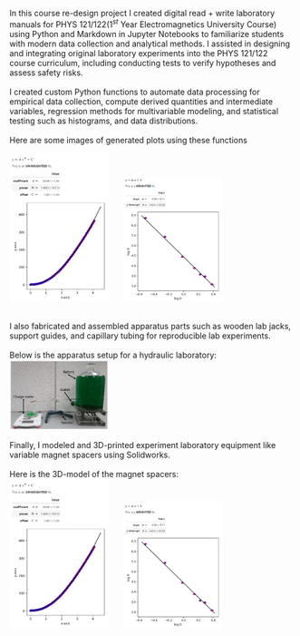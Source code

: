 In this course re-design project I created digital read + write  laboratory manuals for PHYS 121/122($1^{st}$ Year Electromagnetics University Course) using Python and Markdown in Jupyter Notebooks to familiarize students with modern data collection and analytical methods. I assisted in designing and integrating original laboratory experiments into the PHYS 121/122 course curriculum, including conducting tests to verify hypotheses and assess safety risks.
<br>
<br>
I created custom Python functions to automate data processing for empirical data collection, compute derived quantities and intermediate variables, regression methods for multivariable modeling, and statistical testing such as histograms, and data distributions.
<br><br>
Here are some images of generated plots using these functions
<br>

<img src="https://github.com/abdammar09/Project-Portfolio/blob/main/PHYS%20121%20Laboratory%20Re-design%20Project/images/image009.png" width="35%"/> $~~~~~$<img src="https://github.com/abdammar09/Project-Portfolio/blob/main/PHYS%20121%20Laboratory%20Re-design%20Project/images/image008.png" width="35%"/> 
<br>
<br>

I also fabricated and assembled apparatus parts such as wooden lab jacks, support guides, and capillary tubing for reproducible lab experiments.
<br><br>
Below is the apparatus setup for a hydraulic laboratory:
<br>
<img src="https://github.com/abdammar09/Project-Portfolio/blob/main/PHYS%20121%20Laboratory%20Re-design%20Project/images/setup.jpg" width="35%"/>
<br>
<br>
Finally, I modeled and 3D-printed experiment laboratory equipment like variable magnet spacers using Solidworks.
<br>
<br>
Here is the 3D-model of the magnet spacers:
<br>
<img src="https://github.com/abdammar09/Project-Portfolio/blob/main/PHYS%20121%20Laboratory%20Re-design%20Project/images/image009.png" width="35%"/> $~~~~~$<img src="https://github.com/abdammar09/Project-Portfolio/blob/main/PHYS%20121%20Laboratory%20Re-design%20Project/images/image008.png" width="35%"/> 

